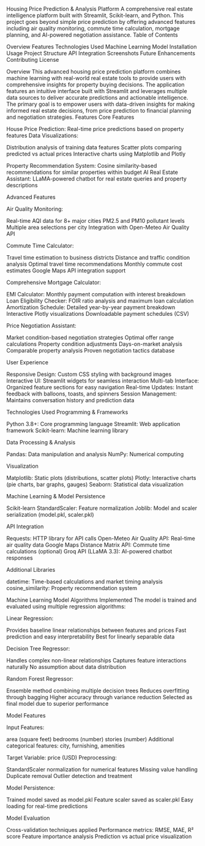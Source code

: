 Housing Price Prediction & Analysis Platform
A comprehensive real estate intelligence platform built with Streamlit, Scikit-learn, and Python. This project goes beyond simple price prediction by offering advanced features including air quality monitoring, commute time calculation, mortgage planning, and AI-powered negotiation assistance.
Table of Contents

Overview
Features
Technologies Used
Machine Learning Model
Installation
Usage
Project Structure
API Integration
Screenshots
Future Enhancements
Contributing
License

Overview
This advanced housing price prediction platform combines machine learning with real-world real estate tools to provide users with comprehensive insights for property buying decisions. The application features an intuitive interface built with Streamlit and leverages multiple data sources to deliver accurate predictions and actionable intelligence.
The primary goal is to empower users with data-driven insights for making informed real estate decisions, from price prediction to financial planning and negotiation strategies.
Features
Core Features

House Price Prediction: Real-time price predictions based on property features
Data Visualizations:

Distribution analysis of training data features
Scatter plots comparing predicted vs actual prices
Interactive charts using Matplotlib and Plotly


Property Recommendation System: Cosine similarity-based recommendations for similar properties within budget
AI Real Estate Assistant: LLaMA-powered chatbot for real estate queries and property descriptions

Advanced Features

Air Quality Monitoring:

Real-time AQI data for 8+ major cities
PM2.5 and PM10 pollutant levels
Multiple area selections per city
Integration with Open-Meteo Air Quality API


Commute Time Calculator:

Travel time estimation to business districts
Distance and traffic condition analysis
Optimal travel time recommendations
Monthly commute cost estimates
Google Maps API integration support


Comprehensive Mortgage Calculator:

EMI Calculator: Monthly payment computation with interest breakdown
Loan Eligibility Checker: FOIR ratio analysis and maximum loan calculation
Amortization Schedule: Detailed year-by-year payment breakdown
Interactive Plotly visualizations
Downloadable payment schedules (CSV)


Price Negotiation Assistant:

Market condition-based negotiation strategies
Optimal offer range calculations
Property condition adjustments
Days-on-market analysis
Comparable property analysis
Proven negotiation tactics database



User Experience

Responsive Design: Custom CSS styling with background images
Interactive UI: Streamlit widgets for seamless interaction
Multi-tab Interface: Organized feature sections for easy navigation
Real-time Updates: Instant feedback with balloons, toasts, and spinners
Session Management: Maintains conversation history and prediction data

Technologies Used
Programming & Frameworks

Python 3.8+: Core programming language
Streamlit: Web application framework
Scikit-learn: Machine learning library

Data Processing & Analysis

Pandas: Data manipulation and analysis
NumPy: Numerical computing

Visualization

Matplotlib: Static plots (distributions, scatter plots)
Plotly: Interactive charts (pie charts, bar graphs, gauges)
Seaborn: Statistical data visualization

Machine Learning & Model Persistence

Scikit-learn StandardScaler: Feature normalization
Joblib: Model and scaler serialization (model.pkl, scaler.pkl)

API Integration

Requests: HTTP library for API calls
Open-Meteo Air Quality API: Real-time air quality data
Google Maps Distance Matrix API: Commute time calculations (optional)
Groq API (LLaMA 3.3): AI-powered chatbot responses

Additional Libraries

datetime: Time-based calculations and market timing analysis
cosine_similarity: Property recommendation system

Machine Learning Model
Algorithms Implemented
The model is trained and evaluated using multiple regression algorithms:

Linear Regression:

Provides baseline linear relationships between features and prices
Fast prediction and easy interpretability
Best for linearly separable data


Decision Tree Regressor:

Handles complex non-linear relationships
Captures feature interactions naturally
No assumption about data distribution


Random Forest Regressor:

Ensemble method combining multiple decision trees
Reduces overfitting through bagging
Higher accuracy through variance reduction
Selected as final model due to superior performance



Model Features

Input Features:

area (square feet)
bedrooms (number)
stories (number)
Additional categorical features: city, furnishing, amenities


Target Variable: price (USD)
Preprocessing:

StandardScaler normalization for numerical features
Missing value handling
Duplicate removal
Outlier detection and treatment


Model Persistence:

Trained model saved as model.pkl
Feature scaler saved as scaler.pkl
Easy loading for real-time predictions



Model Evaluation

Cross-validation techniques applied
Performance metrics: RMSE, MAE, R² score
Feature importance analysis
Prediction vs actual price visualization
